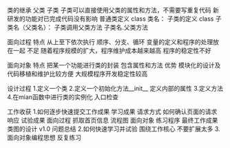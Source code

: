 
类的继承
父类
子类
子类可以直接使用父类的属性和方法，不需要写重复代码
新研发的功能对已完成代码没有影响
普通类定义 class 类名：
子类的定义 class 子类名（父类名）：
子类调用父类方法   子类名.父类方法

面向过程
特点
从上至下依次执行  顺序、分支、循环
变量的定义和程序的处理放在一起
不足
随着程序规模的扩大，程序维护成本越来越高
程序的稳定性不好

面向对象
特点
把某一个功能进行类的封装 包含属性和方法
优势
模块化的设计及
代码移植和维护比较方便
大规模程序开发稳定性较高

设计过程
1.定义一个类
2.定义一个初始化方法__init__ 定义内部的属性
3.定义方法
4.在mian函数中进行类的实例化  入口检查


工作收获
1.如何逐步快速提交工作成果
学习成果 请求方式 如何确认页面的请求 响应
试验成果  面向过程 抓取首页信息
          流程图
          面向对象 练习程序
最终工作成果  类图的设计  v1.0 问题总结
2.如何快速学习并试验
围绕工作核心
不要扩展太多
3.面向对象编程思想
反复练习



